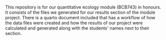 This repository is for our quantitative ecology module (BCB743) in honours. It consists of the files we generated for our results section of the module project. There is a quarto document included that has a workflow of how the data files were created and how the results of our project were calculated and generated along with the students' names next to their section.
